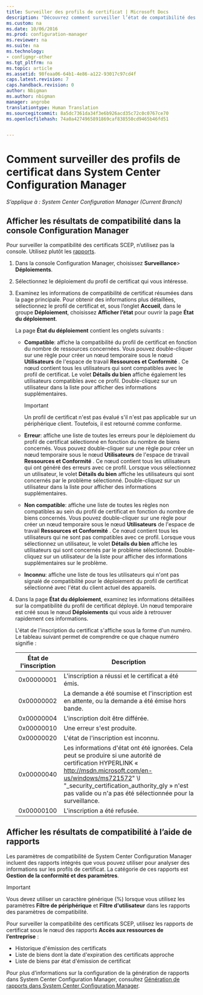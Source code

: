 ```yaml
---
title: Surveiller des profils de certificat | Microsoft Docs
description: "Découvrez comment surveiller l’état de compatibilité des profils de certificat System Center Configuration Manager."
ms.custom: na
ms.date: 10/06/2016
ms.prod: configuration-manager
ms.reviewer: na
ms.suite: na
ms.technology:
- configmgr-other
ms.tgt_pltfrm: na
ms.topic: article
ms.assetid: 98feaa06-64b1-4e86-a122-93017c97cd4f
caps.latest.revision: 7
caps.handback.revision: 0
author: Nbigman
ms.author: nbigman
manager: angrobe
translationtype: Human Translation
ms.sourcegitcommit: 8a5dc7361da34f3e6b926acd35c72c0c0767ce70
ms.openlocfilehash: 74a0a4274965891869caf838550cd9465b46fd51


---
```

# <a name="how-to-monitor-certificate-profiles-in-system-center-configuration-manager"></a>Comment surveiller des profils de certificat dans System Center Configuration Manager

*S’applique à : System Center Configuration Manager (Current Branch)*


##  <a name="view-compliance-results-in-the-configuration-manager-console"></a>Afficher les résultats de compatibilité dans la console Configuration Manager  

Pour surveiller la compatibilité des certificats SCEP, n’utilisez pas la console. Utilisez plutôt les [rapports](#view-compliance-results-by-using-reports). 

1.  Dans la console Configuration Manager, choisissez **Surveillance**>  **Déploiements**.  

3.  Sélectionnez le déploiement du profil de certificat qui vous intéresse.  

4.  Examinez les informations de compatibilité de certificat résumées dans la page principale. Pour obtenir des informations plus détaillées, sélectionnez le profil de certificat et, sous l’onglet **Accueil**, dans le groupe **Déploiement**, choisissez **Afficher l’état** pour ouvrir la page **État du déploiement**.  

     La page **État du déploiement** contient les onglets suivants :  

    -   **Compatible**: affiche la compatibilité du profil de certificat en fonction du nombre de ressources concernées. Vous pouvez double-cliquer sur une règle pour créer un nœud temporaire sous le nœud **Utilisateurs** de l'espace de travail **Ressources et Conformité** . Ce nœud contient tous les utilisateurs qui sont compatibles avec le profil de certificat. Le volet **Détails du bien** affiche également les utilisateurs compatibles avec ce profil. Double-cliquez sur un utilisateur dans la liste pour afficher des informations supplémentaires.  

        > [!IMPORTANT]  
        >  Un profil de certificat n'est pas évalué s'il n'est pas applicable sur un périphérique client. Toutefois, il est retourné comme conforme.  

    -   **Erreur**: affiche une liste de toutes les erreurs pour le déploiement du profil de certificat sélectionné en fonction du nombre de biens concernés. Vous pouvez double-cliquer sur une règle pour créer un nœud temporaire sous le nœud **Utilisateurs** de l'espace de travail **Ressources et Conformité** . Ce nœud contient tous les utilisateurs qui ont généré des erreurs avec ce profil. Lorsque vous sélectionnez un utilisateur, le volet **Détails du bien** affiche les utilisateurs qui sont concernés par le problème sélectionné. Double-cliquez sur un utilisateur dans la liste pour afficher des informations supplémentaires.  

    -   **Non compatible**: affiche une liste de toutes les règles non compatibles au sein du profil de certificat en fonction du nombre de biens concernés. Vous pouvez double-cliquer sur une règle pour créer un nœud temporaire sous le nœud **Utilisateurs** de l'espace de travail **Ressources et Conformité** . Ce nœud contient tous les utilisateurs qui ne sont pas compatibles avec ce profil. Lorsque vous sélectionnez un utilisateur, le volet **Détails du bien** affiche les utilisateurs qui sont concernés par le problème sélectionné. Double-cliquez sur un utilisateur de la liste pour afficher des informations supplémentaires sur le problème.  

    -   **Inconnu**: affiche une liste de tous les utilisateurs qui n'ont pas signalé de compatibilité pour le déploiement du profil de certificat sélectionné avec l'état du client actuel des appareils.  

5.  Dans la page **État du déploiement**, examinez les informations détaillées sur la compatibilité du profil de certificat déployé. Un nœud temporaire est créé sous le nœud **Déploiements** qui vous aide à retrouver rapidement ces informations.  

     L'état de l'inscription du certificat s'affiche sous la forme d'un numéro. Le tableau suivant permet de comprendre ce que chaque numéro signifie :  

    |État de l'inscription|Description|  
    |-----------------------|-----------------|  
    |0x00000001|L'inscription a réussi et le certificat a été émis.|  
    |0x00000002|La demande a été soumise et l'inscription est en attente, ou la demande a été émise hors bande.|  
    |0x00000004|L'inscription doit être différée.|  
    |0x00000010|Une erreur s'est produite.|  
    |0x00000020|L'état de l'inscription est inconnu.|  
    |0x00000040|Les informations d'état ont été ignorées. Cela peut se produire si une autorité de certification HYPERLINK « http://msdn.microsoft.com/en-us/windows/ms721572" \l "_security_certification_authority_gly » n'est pas valide ou n'a pas été sélectionnée pour la surveillance.|  
    |0x00000100|L'inscription a été refusée.|  

##  <a name="view-compliance-results-by-using-reports"></a>Afficher les résultats de compatibilité à l’aide de rapports

 Les paramètres de compatibilité de System Center Configuration Manager incluent des rapports intégrés que vous pouvez utiliser pour analyser des informations sur les profils de certificat. La catégorie de ces rapports est **Gestion de la conformité et des paramètres**.  

> [!IMPORTANT]  
>  Vous devez utiliser un caractère générique (%) lorsque vous utilisez les paramètres **Filtre de périphérique** et **Filtre d'utilisateur** dans les rapports des paramètres de compatibilité.  

Pour surveiller la compatibilité des certificats SCEP, utilisez les rapports de certificat sous le nœud des rapports **Accès aux ressources de l’entreprise** :  

 -   Historique d'émission des certificats  
 -   Liste de biens dont la date d'expiration des certificats approche  
 -   Liste de biens par état d'émission de certificat  



 Pour plus d’informations sur la configuration de la génération de rapports dans System Center Configuration Manager, consultez [Génération de rapports dans System Center Configuration Manager](../../core/servers/manage/reporting.md).  



<!--HONumber=Dec16_HO5-->


